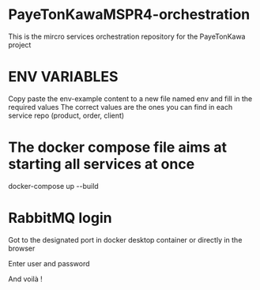 # PayeTonKawaMSPR4-orchestration
This is the mircro services orchestration repository for the PayeTonKawa project


# ENV VARIABLES

Copy paste the env-example content to a new file named env and fill in the required values
The correct values are the ones you can find in each service repo (product, order, client)


# The docker compose file aims at starting all services at once

docker-compose up --build


# RabbitMQ login

Got to the designated port in docker desktop container or directly in the browser

Enter user and password 

And voilà !



